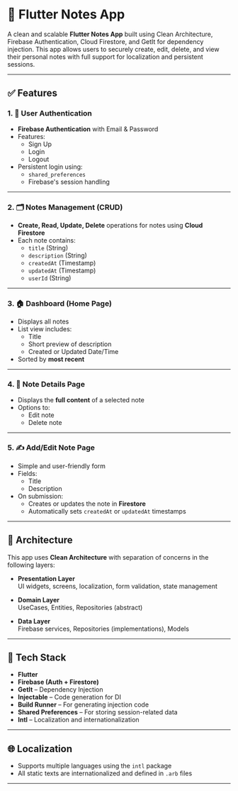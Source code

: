 # 📝 Flutter Notes App

A clean and scalable **Flutter Notes App** built using Clean Architecture, Firebase Authentication, Cloud Firestore, and GetIt for dependency injection. This app allows users to securely create, edit, delete, and view their personal notes with full support for localization and persistent sessions.

---

## ✅ Features

### 1. 🔐 User Authentication
- **Firebase Authentication** with Email & Password
- Features:
    - Sign Up
    - Login
    - Logout
- Persistent login using:
    - `shared_preferences`
    - Firebase's session handling

---

### 2. 🗂️ Notes Management (CRUD)
- **Create, Read, Update, Delete** operations for notes using **Cloud Firestore**
- Each note contains:
    - `title` (String)
    - `description` (String)
    - `createdAt` (Timestamp)
    - `updatedAt` (Timestamp)
    - `userId` (String)

---

### 3. 🏠 Dashboard (Home Page)
- Displays all notes
- List view includes:
    - Title
    - Short preview of description
    - Created or Updated Date/Time
- Sorted by **most recent**

---

### 4. 📄 Note Details Page
- Displays the **full content** of a selected note
- Options to:
    - Edit note
    - Delete note

---

### 5. ✍️ Add/Edit Note Page
- Simple and user-friendly form
- Fields:
    - Title
    - Description
- On submission:
    - Creates or updates the note in **Firestore**
    - Automatically sets `createdAt` or `updatedAt` timestamps

---

## 🧱 Architecture

This app uses **Clean Architecture** with separation of concerns in the following layers:

- **Presentation Layer**  
  UI widgets, screens, localization, form validation, state management

- **Domain Layer**  
  UseCases, Entities, Repositories (abstract)

- **Data Layer**  
  Firebase services, Repositories (implementations), Models

---

## 🧰 Tech Stack

- **Flutter**
- **Firebase (Auth + Firestore)**
- **GetIt** – Dependency Injection
- **Injectable** – Code generation for DI
- **Build Runner** – For generating injection code
- **Shared Preferences** – For storing session-related data
- **Intl** – Localization and internationalization

---

## 🌐 Localization

- Supports multiple languages using the `intl` package
- All static texts are internationalized and defined in `.arb` files

---

